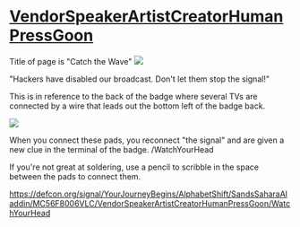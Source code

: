 # [VendorSpeakerArtistCreatorHumanPressGoon](https://defcon.org/signal/YourJourneyBegins/AlphabetShift/SandsSaharaAladdin/MC56F8006VLC/VendorSpeakerArtistCreatorHumanPressGoon/)
Title of page is "Catch the Wave" 
![](https://raw.githubusercontent.com/d1str0/dc29-badge/main/spoilers/wgn.png)

"Hackers have disabled our broadcast. Don't let them stop the signal!"

This is in reference to the back of the badge where several TVs are connected by a wire that leads out the bottom left of the badge back.

![](https://raw.githubusercontent.com/d1str0/dc29-badge/main/spoilers/image0.jpeg)

When you connect these pads, you reconnect "the signal" and are given a new clue in the terminal of the badge. /WatchYourHead

If you're not great at soldering, use a pencil to scribble in the space between the pads to connect them.


https://defcon.org/signal/YourJourneyBegins/AlphabetShift/SandsSaharaAladdin/MC56F8006VLC/VendorSpeakerArtistCreatorHumanPressGoon/WatchYourHead
